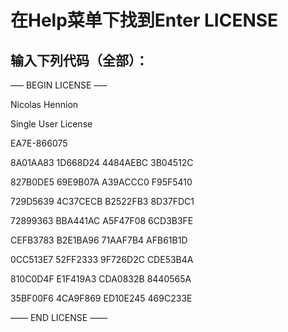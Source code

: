 <h1>在Help菜单下找到Enter LICENSE</h1>

<h2>输入下列代码（全部）：</h2>



—– BEGIN LICENSE —–

Nicolas Hennion

Single User License

EA7E-866075

8A01AA83 1D668D24 4484AEBC 3B04512C

827B0DE5 69E9B07A A39ACCC0 F95F5410

729D5639 4C37CECB B2522FB3 8D37FDC1

72899363 BBA441AC A5F47F08 6CD3B3FE

CEFB3783 B2E1BA96 71AAF7B4 AFB61B1D

0CC513E7 52FF2333 9F726D2C CDE53B4A

810C0D4F E1F419A3 CDA0832B 8440565A

35BF00F6 4CA9F869 ED10E245 469C233E

—— END LICENSE ——
